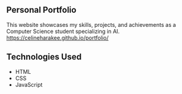 ## Personal Portfolio 
This website showcases my skills, projects, and achievements as a Computer Science student specializing in AI.
https://celineharakee.github.io/portfolio/

## Technologies Used
- HTML
- CSS
- JavaScript
